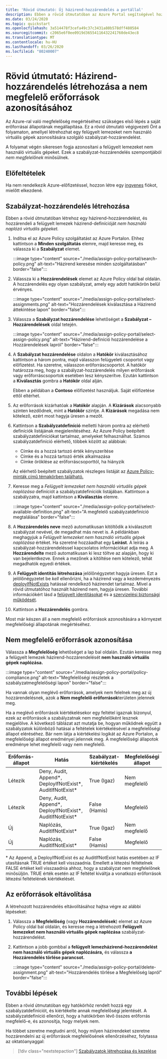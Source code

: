 ```yaml
---
title: 'Rövid útmutató: Új házirend-hozzárendelés a portállal'
description: Ebben a rövid útmutatóban az Azure Portal segítségével hozzon létre egy Azure Policy-hozzárendelést a nem megfelelő erőforrások azonosításához.
ms.date: 03/24/2020
ms.topic: quickstart
ms.openlocfilehash: 3a514478f3cefa49c37c3431a80b578dff480584
ms.sourcegitcommit: c2065e6f0ee0919d36554116432241760de43ec8
ms.translationtype: MT
ms.contentlocale: hu-HU
ms.lasthandoff: 03/26/2020
ms.locfileid: "80240007"
---
```

# <a name="quickstart-create-a-policy-assignment-to-identify-non-compliant-resources"></a>Rövid útmutató: Házirend-hozzárendelés létrehozása a nem megfelelő erőforrások azonosításához

Az Azure-ral való megfelelőség megértéséhez szükséges első lépés a saját erőforrásai állapotának megállapítása.
Ez a rövid útmutató végigvezeti Önt a folyamaton, amellyel létrehozhat egy felügyelt lemezeket nem használó virtuális gépek azonosítására szolgáló szabályzat-hozzárendelést.

A folyamat végén sikeresen fogja azonosítani a felügyelt lemezeket nem használó virtuális gépeket. Ezek a szabályzat-hozzárendelés szempontjából _nem megfelelőnek_ minősülnek.

## <a name="prerequisites"></a>Előfeltételek

Ha nem rendelkezik Azure-előfizetéssel, hozzon létre egy [ingyenes](https://azure.microsoft.com/free/) fiókot, mielőtt elkezdené.

## <a name="create-a-policy-assignment"></a>Szabályzat-hozzárendelés létrehozása

Ebben a rövid útmutatóban létrehoz egy házirend-hozzárendelést, és hozzárendeli a felügyelt lemezek házirend-definícióját _nem használó naplózó virtuális gépeket._

1. Indítsa el az Azure Policy szolgáltatást az Azure Portalon. Ehhez kattintson a **Minden szolgáltatás** elemre, majd keresse meg, és válassza ki a **Szabályzat** elemet.

   :::image type="content" source="./media/assign-policy-portal/search-policy.png" alt-text="Házirend keresése minden szolgáltatásban" border="false":::

1. Válassza ki a **Hozzárendelések** elemet az Azure Policy oldal bal oldalán. A hozzárendelés egy olyan szabályzat, amely egy adott hatókörön belül érvényes.

   :::image type="content" source="./media/assign-policy-portal/select-assignments.png" alt-text="Hozzárendelések kiválasztása a Házirend áttekintése lapon" border="false":::

1. Válassza a **Szabályzat hozzárendelése** lehetőséget a **Szabályzat – Hozzárendelések** oldal tetején.

   :::image type="content" source="./media/assign-policy-portal/select-assign-policy.png" alt-text="Házirend-definíció hozzárendelése a Hozzárendelések lapról" border="false":::

1. A **Szabályzat hozzárendelése** oldalon a **Hatókör** kiválasztásához kattintson a három pontra, majd válasszon felügyeleti csoportot vagy előfizetést. Ha szeretne, válasszon erőforráscsoportot. A hatókör határozza meg, hogy a szabályzat-hozzárendelés milyen erőforrások vagy erőforráscsoportok esetében lesz kényszerítve. Ezután kattintson a **Kiválasztás** gombra a **Hatókör** oldal alján.

   Ebben a példában a **Contoso** előfizetést használjuk. Saját előfizetése ettől eltérhet.

1. Az erőforrások kizárhatóak a **Hatókör** alapján. A **Kizárások** alacsonyabb szinten kezdődnek, mint a **Hatókör** szintje. A **Kizárások** megadása nem kötelező, ezért most hagyja üresen a mezőt.

1. Kattintson a **Szabályzatdefiníció** melletti három pontra az elérhető definíciók listájának megjelenítéséhez. Az Azure Policy beépített szabályzatdefiníciókat tartalmaz, amelyeket felhasználhat. Számos szabályzatdefiníció elérhető, többek között az alábbiak:

   - Címke és a hozzá tartozó érték kényszerítése
   - Címke és a hozzá tartozó érték alkalmazása
   - Címke öröklése az erőforráscsoporttól, ha hiányzik

   Az elérhető beépített szabályzatok részleges listáját az [Azure Policy-minták című témakörben található.](./samples/index.md)

1. Keresse meg a _Felügyelt lemezeket nem használó virtuális gépek naplózása_ definíciót a szabályzatdefiníciók listájában. Kattintson a szabályzatra, majd kattintson a **Kiválasztás** elemre.

   :::image type="content" source="./media/assign-policy-portal/select-available-definition.png" alt-text="A megfelelő szabályzatdefiníció megtalálása" border="false":::

1. A **Hozzárendelés neve** mező automatikusan kitöltődik a kiválasztott szabályzat nevével, de megadhat más nevet is. A példánkban meghagyjuk a _Felügyelt lemezeket nem használó virtuális gépek naplózása_ értéket. Ha szeretné hozzáadhat egy **Leírást**. A leírás a szabályzat-hozzárendeléssel kapcsolatos információkat adja meg.
   A **Hozzárendelte** mező automatikusan ki lesz töltve az alapján, hogy ki van bejelentkezve. Ennek a mezőnek a kitöltése nem kötelező, tehát megadhatók egyedi értékek.

1. A **Felügyelt identitás létrehozása** jelölőnégyzetet hagyja üresen. Ezt a jelölőnégyzetet be _kell_ ellenőrizni, ha a házirend vagy a kezdeményezés [deployIfNotExists](./concepts/effects.md#deployifnotexists) hatással rendelkező házirendet tartalmaz. Mivel a rövid útmutatóhoz használt házirend nem, hagyja üresen. További információkért lásd a [felügyelt identitásokat](../../active-directory/managed-identities-azure-resources/overview.md) és a [szervizelési biztonsági működését](./how-to/remediate-resources.md#how-remediation-security-works).

1. Kattintson a **Hozzárendelés** gombra.

Most már készen áll a nem megfelelő erőforrások azonosítására a környezet megfelelőségi állapotának megértéséhez.

## <a name="identify-non-compliant-resources"></a>Nem megfelelő erőforrások azonosítása

Válassza a **Megfelelőség** lehetőséget a lap bal oldalán. Ezután keresse meg a felügyelt lemezek házirend-hozzárendelését **nem használó virtuális gépek naplózása.**

:::image type="content" source="./media/assign-policy-portal/policy-compliance.png" alt-text="Megfelelőségi részletek a szabályzatmegfelelőségi lapon" border="false":::

Ha vannak olyan meglévő erőforrások, amelyek nem felelnek meg az új hozzárendelésnek, azok a **Nem megfelelő erőforrások**területen jelennek meg.

Ha a meglévő erőforrások kiértékelésekor egy feltétel igaznak bizonyul, ezek az erőforrások a szabályzatnak nem megfelelőként lesznek megjelölve. A következő táblázat azt mutatja be, hogyan működnek együtt a szabályzatok különböző hatásai a feltételek kiértékelésével a megfelelőségi állapot eléréséhez. Bár nem látja a kiértékelési logikát az Azure Portalon, a megfelelőségi állapot eredményei jelennek meg. A megfelelőségi állapotok eredménye lehet megfelelő vagy nem megfelelő.

| **Erőforrás-állapot** | **Hatás** | **Szabályzat-kiértékelés** | **Megfelelőségi állapot** |
| --- | --- | --- | --- |
| Létezik | Deny, Audit, Append\*, DeployIfNotExist\*, AuditIfNotExist\* | True (Igaz) | Nem megfelelő |
| Létezik | Deny, Audit, Append\*, DeployIfNotExist\*, AuditIfNotExist\* | False (Hamis) | Megfelelő |
| Új | Naplózás, AuditIfNotExist\* | True (Igaz) | Nem megfelelő |
| Új | Naplózás, AuditIfNotExist\* | False (Hamis) | Megfelelő |

\* Az Append, a DeployIfNotExist és az AuditIfNotExist hatás esetében az IF utasításnak TRUE értéket kell visszaadnia.
Emellett a létezési feltételnek FALSE értéket kell visszaadnia ahhoz, hogy a szabályzat nem megfelelőnek minősüljön. TRUE érték esetén az IF feltétel kiváltja a vonatkozó erőforrások létezési feltételének kiértékelését.

## <a name="clean-up-resources"></a>Az erőforrások eltávolítása

A létrehozott hozzárendelés eltávolításához hajtsa végre az alábbi lépéseket:

1. Válassza a **Megfelelőség** (vagy **Hozzárendelések**) elemet az Azure Policy oldal bal oldalán, és keresse meg a létrehozott **Felügyelt lemezeket nem használó virtuális gépek naplózása** szabályzat-hozzárendelést.

1. Kattintson a jobb gombbal a **felügyelt lemezházirend-hozzárendelést nem használó virtuális gépek naplózására,** és válassza **a Hozzárendelés törlése parancsot.**

   :::image type="content" source="./media/assign-policy-portal/delete-assignment.png" alt-text="Hozzárendelés törlése a Megfelelőség lapról" border="false":::

## <a name="next-steps"></a>További lépések

Ebben a rövid útmutatóban egy hatókörhöz rendelt hozzá egy szabályzatdefiníciót, és kiértékelte annak megfelelőségi jelentését.
A szabályzatdefiníció ellenőrzi, hogy a hatókörben lévő összes erőforrás megfelelő-e, és azonosítja, hogy melyek nem.

Ha többet szeretne megtudni arról, hogy milyen házirendeket szeretne hozzárendelni az új erőforrások megfelelősének ellenőrzéséhez, folytassa az oktatóanyaggal:

> [!div class="nextstepaction"]
> [Szabályzatok létrehozása és kezelése](./tutorials/create-and-manage.md)